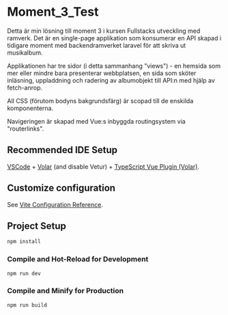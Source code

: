 # Moment_3_Test

Detta är min lösning till moment 3 i kursen Fullstacks utveckling med ramverk. Det är en single-page applikation som konsumerar en API skapad i tidigare moment med backendramverket laravel för att skriva ut musikalbum. 

Applikationen har tre sidor (i detta sammanhang "views") - en hemsida som mer eller mindre bara presenterar webbplatsen, en sida som sköter inläsning, uppladdning och radering av albumobjekt till API:n med hjälp av fetch-anrop. 

All CSS (förutom bodyns bakgrundsfärg) är scopad till de enskilda komponenterna. 

Navigeringen är skapad med Vue:s inbyggda routingsystem via "routerlinks". 

## Recommended IDE Setup

[VSCode](https://code.visualstudio.com/) + [Volar](https://marketplace.visualstudio.com/items?itemName=Vue.volar) (and disable Vetur) + [TypeScript Vue Plugin (Volar)](https://marketplace.visualstudio.com/items?itemName=Vue.vscode-typescript-vue-plugin).

## Customize configuration

See [Vite Configuration Reference](https://vitejs.dev/config/).

## Project Setup

```sh
npm install
```

### Compile and Hot-Reload for Development

```sh
npm run dev
```

### Compile and Minify for Production

```sh
npm run build
```
